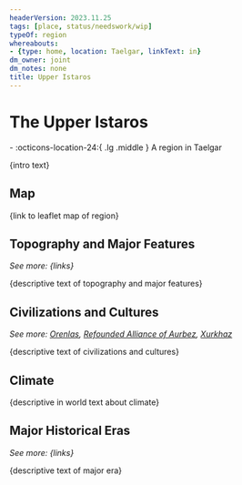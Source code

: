 ```yaml
---
headerVersion: 2023.11.25
tags: [place, status/needswork/wip]
typeOf: region
whereabouts:
- {type: home, location: Taelgar, linkText: in}
dm_owner: joint
dm_notes: none
title: Upper Istaros
---
```

# The Upper Istaros
<div class="grid cards ext-narrow-margin ext-one-column" markdown>
-    :octicons-location-24:{ .lg .middle } A region in Taelgar  
</div>



{intro text}
## Map

{link to leaflet map of region}
## Topography and Major Features
_See more: {links}_

{descriptive text of topography and major features}
## Civilizations and Cultures
_See more: [Orenlas](<orenlas/orenlas.md>), [Refounded Alliance of Aurbez](<refounded-alliance-of-aurbez/refounded-alliance-of-aurbez.md>), [Xurkhaz](<xurkhaz/xurkhaz.md>)_

{descriptive text of civilizations and cultures}


## Climate

{descriptive in world text about climate}



## Major Historical Eras
_See more: {links}_

{descriptive text of major era}

